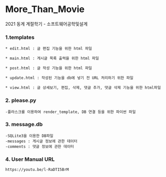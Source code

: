 # More_Than_Movie
2021 동계 계절학기 - 소프트웨어공학및설계


### 1.templates

	* edit.html : 글 편집 기능을 위한 html 파일

	* main.html : 게시글 목록 출력을 위한 html 파일

	* post.html : 글 작성 기능을 위한 html 파일

	* update.html : 작성된 기능을 db에 넣기 전 URL 처리하기 위한 파일

	* view.html : 글 상세보기, 편집, 삭제, 댓글 추가, 댓글 삭제 기능을 위한 html파일

### 2. please.py
    -플라스크를 이용하여 render_template, DB 연결 등을 위한 파이썬 파일

### 3. message.db
    -SQLite3을 이용한 DB파일
    -messages : 게시글 정보에 관한 데이터
    -comments : 댓글 정보에 관한 데이터

### 4. User Manual URL
	https://youtu.be/l-RaDTI5BrM
